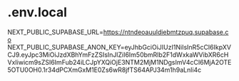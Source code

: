 # .env.local

NEXT_PUBLIC_SUPABASE_URL=https://ntndeoauuldiebmtzpuq.supabase.co
NEXT_PUBLIC_SUPABASE_ANON_KEY=eyJhbGciOiJIUzI1NiIsInR5cCI6IkpXVCJ9.eyJpc3MiOiJzdXBhYmFzZSIsInJlZiI6Im50bmRlb2F1dWxkaWVibXR6cHVxIiwicm9sZSI6ImFub24iLCJpYXQiOjE3NTM2MjM1NDgsImV4cCI6MjA2OTE5OTU0OH0.1r34dPCXmGxM1E0Zs6wR8jfTS64APJ34m1h9aLnli4c
